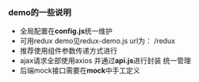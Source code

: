 ### demo的一些说明
* 全局配置在**config.js**统一维护
* 可用redux demo见redux-demo.js  url为： /redux 
* 推荐使用组件参数传递方式进行
* ajax请求全部使用axios 并通过**api.js**进行封装 统一管理
* 后端mock接口需要在**mock**中手工定义